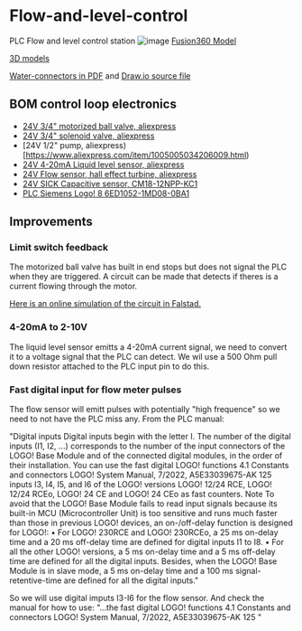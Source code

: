 # Flow-and-level-control
PLC Flow and level control station
![image](https://github.com/robotikklinja/Flow-and-level-control/assets/3476653/9b3a8010-0771-45f3-a321-1a8b8c826639)
[Fusion360 Model](https://a360.co/3MrRBDC)



[3D models](3d_prints/)


[Water-connectors in PDF](rorkoblinger.drawio.pdf) and [Draw.io source file](pipe_connection_sizes.drawio)

## BOM control loop electronics
* [24V 3/4" motorized ball valve, aliexpress](https://www.aliexpress.com/item/1005003214000529.html)
* [24V 3/4" solenoid valve, aliexpress](https://www.aliexpress.com/item/32877075180.html)
* [24V 1/2" pump, aliexpress)[https://www.aliexpress.com/item/1005005034206009.html)
* [24V 4-20mA Liquid level sensor, aliexpress](https://www.aliexpress.com/item/1005004309828489.html)
* [24V Flow sensor, hall effect turbine, aliexpress](https://www.aliexpress.com/item/4001086173229.html)
* [24V SICK Capacitive sensor, CM18-12NPP-KC1](https://cdn.sickcn.com/media/pdf/7/47/247/dataSheet_CM18-12NPP-KC1_6020410_en.pdf)
* [PLC Siemens Logo! 8 6ED1052-1MD08-0BA1](https://mall.industry.siemens.com/mall/en/WW/Catalog/Product/6ED1052-1MD08-0BA1)


## Improvements

### Limit switch feedback
The motorized ball valve has built in end stops but does not signal the PLC when they are triggered. 
A circuit can be made that detects if theres is a current flowing through the motor.

[Here is an online simulation of the circuit in Falstad.](https://www.falstad.com/circuit/circuitjs.html?ctz=CQAgjCAMB0l3BWEBmaBOMAmLAOZa0cwFltkQAWczEBSWgUwFowwAoAdxU3p52945+7LqXpgA7ADYBIHPWRsALiEwSaYNDTHgtUEC1WoCJomjpUJEgzHhwwkZMgkIpPc5mSQ3FSiAAmDABmAIYArgA2SmwASuAUvvLxvhT89PQUvL7pUNAIbJLaPCjIMjqlaSDWvPrpeSAAwgD2EREMAMZKTQBOIABqLUohAOYMbL06mEKyTjLiUvBs-sly4gm6NDSBoZHRAM4rmK4rmjTiIKERe2NcYOuzM6XgnCd6mJi+pygvajRJd4l0i9JtNMoI0i8wapQalofxMONVB8Nqp1CjxHBEQDVMdsQ8smwAB4gKRoFCOcBTckyT6+AAiDQAOnsALZNLrdIklJBTBRoGRTcifegAZQAlsMAHYhCLMrrMgAKABkGly0e9rFhqF4-A4QEqxSyxUpmXsOMb2gALRG-VaojR6eh0RZcW1JHRJSBsIA)

### 4-20mA to 2-10V

The liquid level sensor emitts a 4-20mA current signal, we need to convert it to a voltage signal that the PLC can detect. We wil use a 500 Ohm pull down resistor attached to the PLC input pin to do this. 

### Fast digital input for flow meter pulses

The flow sensor will emitt pulses with potentially "high frequence" so we need to not have the PLC miss any. From the PLC manual:

"Digital inputs Digital inputs begin with the letter I. The number of the digital inputs (I1, I2, ...) corresponds to the number of the input connectors of the LOGO! Base Module and of the connected digital modules, in the order of their installation. You can use the fast digital LOGO! functions 4.1 Constants and connectors LOGO! System Manual, 7/2022, A5E33039675-AK 125 inputs I3, I4, I5, and I6 of the LOGO! versions LOGO! 12/24 RCE, LOGO! 12/24 RCEo, LOGO! 24 CE and LOGO! 24 CEo as fast counters. Note To avoid that the LOGO! Base Module fails to read input signals because its built-in MCU (Microcontroller Unit) is too sensitive and runs much faster than those in previous LOGO! devices, an on-/off-delay function is designed for LOGO!: • For LOGO! 230RCE and LOGO! 230RCEo, a 25 ms on-delay time and a 20 ms off-delay time are defined for digital inputs I1 to I8. • For all the other LOGO! versions, a 5 ms on-delay time and a 5 ms off-delay time are defined for all the digital inputs. Besides, when the LOGO! Base Module is in slave mode, a 5 ms on-delay time and a 100 ms signal-retentive-time are defined for all the digital inputs."

So we will use digital imputs I3-I6 for the flow sensor. And check the manual for how to use: "...the fast digital LOGO! functions 4.1 Constants and connectors LOGO! System Manual, 7/2022, A5E33039675-AK 125 "

